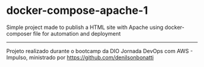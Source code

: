 # docker-compose-apache-1
Simple project made to publish a HTML site with Apache using docker-composer file for automation and deployment

---

Projeto realizado durante o bootcamp da DIO Jornada DevOps com AWS - Impulso, ministrado por https://github.com/denilsonbonatti
